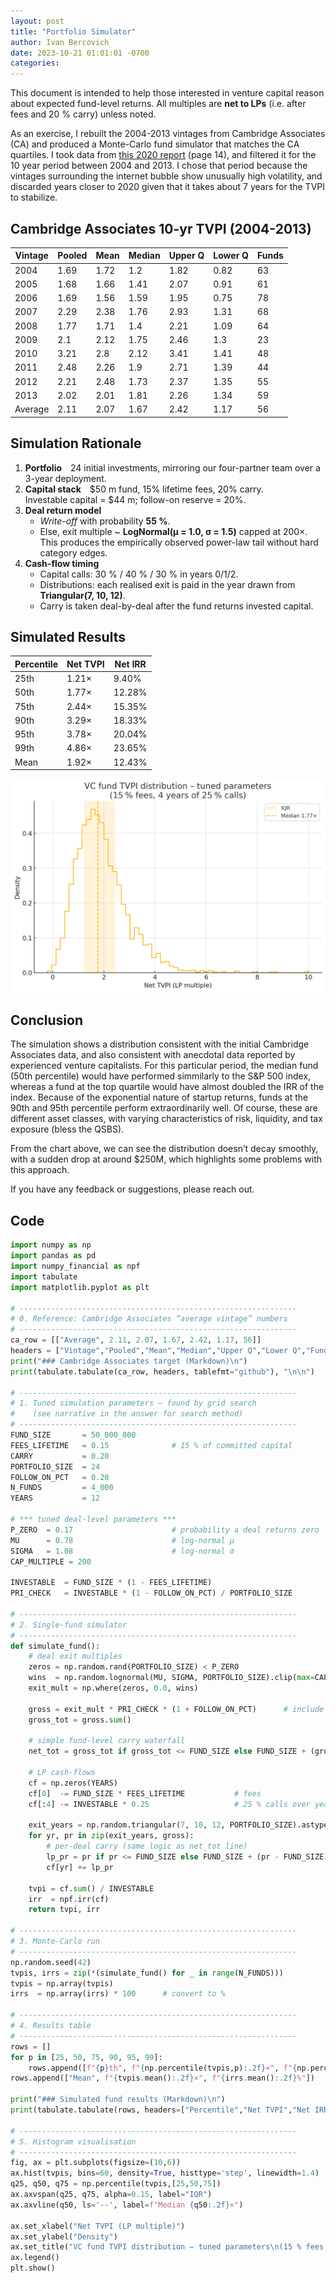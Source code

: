 ```yaml
---
layout: post
title: "Portfolio Simulator"
author: Ivan Bercovich
date: 2023-10-21 01:01:01 -0700
categories:
---
```


This document is intended to help those interested in venture capital reason about expected fund-level returns. All multiples are **net to LPs** (i.e. after fees and 20 % carry) unless noted.

As an exercise, I rebuilt the 2004-2013 vintages from Cambridge Associates (CA) and produced a Monte-Carlo fund simulator that matches the CA quartiles. I took data from [this 2020 report](https://www.cambridgeassociates.com/wp-content/uploads/2020/07/WEB-2020-Q1-USVC-Benchmark-Book.pdf) (page 14), and filtered it for the 10 year period between 2004 and 2013. I chose that period because the vintages surrounding the internet bubble show unusually high volatility, and discarded years closer to 2020 given that it takes about 7 years for the TVPI to stabilize.

## Cambridge Associates 10-yr TVPI (2004-2013)

| Vintage | Pooled | Mean | Median | Upper Q | Lower Q | Funds |
| ------- | ------ | ---- | ------ | ------- | ------- | ----- |
| 2004    | 1.69   | 1.72 | 1.2    | 1.82    | 0.82    | 63    |
| 2005    | 1.68   | 1.66 | 1.41   | 2.07    | 0.91    | 61    |
| 2006    | 1.69   | 1.56 | 1.59   | 1.95    | 0.75    | 78    |
| 2007    | 2.29   | 2.38 | 1.76   | 2.93    | 1.31    | 68    |
| 2008    | 1.77   | 1.71 | 1.4    | 2.21    | 1.09    | 64    |
| 2009    | 2.1    | 2.12 | 1.75   | 2.46    | 1.3     | 23    |
| 2010    | 3.21   | 2.8  | 2.12   | 3.41    | 1.41    | 48    |
| 2011    | 2.48   | 2.26 | 1.9    | 2.71    | 1.39    | 44    |
| 2012    | 2.21   | 2.48 | 1.73   | 2.37    | 1.35    | 55    |
| 2013    | 2.02   | 2.01 | 1.81   | 2.26    | 1.34    | 59    |
| Average | 2.11   | 2.07 | 1.67   | 2.42    | 1.17    | 56    |

## Simulation Rationale

1. **Portfolio** 24 initial investments, mirroring our four-partner team over a 3-year deployment.
2. **Capital stack** \$50 m fund, 15% lifetime fees, 20% carry.  
   Investable capital = \$44 m; follow-on reserve = 20%.
3. **Deal return model**
   - _Write-off_ with probability **55 %**.
   - Else, exit multiple ~ **LogNormal(μ = 1.0, σ = 1.5)** capped at 200×.  
     This produces the empirically observed power-law tail without hard category edges.
4. **Cash-flow timing**
   - Capital calls: 30 % / 40 % / 30 % in years 0/1/2.
   - Distributions: each realised exit is paid in the year drawn from **Triangular(7, 10, 12)**.
   - Carry is taken deal-by-deal after the fund returns invested capital.

## Simulated Results

| Percentile | Net TVPI | Net IRR |
| ---------- | -------- | ------- |
| 25th       | 1.21×    | 9.40%   |
| 50th       | 1.77×    | 12.28%  |
| 75th       | 2.44×    | 15.35%  |
| 90th       | 3.29×    | 18.33%  |
| 95th       | 3.78×    | 20.04%  |
| 99th       | 4.86×    | 23.65%  |
| Mean       | 1.92×    | 12.43%  |

![](/assets/portfolio_simulation_graph.png)

## Conclusion

The simulation shows a distribution consistent with the initial Cambridge Associates data, and also consistent with anecdotal data reported by experienced venture capitalists. For this particular period, the median fund (50th percentile) would have performed simmilarly to the S&P 500 index, whereas a fund at the top quartile would have almost doubled the IRR of the index. Because of the exponential nature of startup returns, funds at the 90th and 95th percentile perform extraordinarily well. Of course, these are different asset classes, with varying characteristics of risk, liquidity, and tax exposure (bless the QSBS).

From the chart above, we can see the distribution doesn’t decay smoothly, with a sudden drop at around $250M, which highlights some problems with this approach.

If you have any feedback or suggestions, please reach out.

## Code

```python
import numpy as np
import pandas as pd
import numpy_financial as npf
import tabulate
import matplotlib.pyplot as plt

# --------------------------------------------------------------
# 0. Reference: Cambridge Associates “average vintage” numbers
# --------------------------------------------------------------
ca_row = [["Average", 2.11, 2.07, 1.67, 2.42, 1.17, 56]]
headers = ["Vintage","Pooled","Mean","Median","Upper Q","Lower Q","Funds"]
print("### Cambridge Associates target (Markdown)\n")
print(tabulate.tabulate(ca_row, headers, tablefmt="github"), "\n\n")

# --------------------------------------------------------------
# 1. Tuned simulation parameters – found by grid search
#    (see narrative in the answer for search method)
# --------------------------------------------------------------
FUND_SIZE       = 50_000_000
FEES_LIFETIME   = 0.15              # 15 % of committed capital
CARRY           = 0.20
PORTFOLIO_SIZE  = 24
FOLLOW_ON_PCT   = 0.20
N_FUNDS         = 4_000
YEARS           = 12

# *** tuned deal‑level parameters ***
P_ZERO  = 0.17                      # probability a deal returns zero
MU      = 0.78                      # log‑normal μ
SIGMA   = 1.08                      # log‑normal σ
CAP_MULTIPLE = 200

INVESTABLE  = FUND_SIZE * (1 - FEES_LIFETIME)
PRI_CHECK   = INVESTABLE * (1 - FOLLOW_ON_PCT) / PORTFOLIO_SIZE

# --------------------------------------------------------------
# 2. Single‑fund simulator
# --------------------------------------------------------------
def simulate_fund():
    # deal exit multiples
    zeros = np.random.rand(PORTFOLIO_SIZE) < P_ZERO
    wins  = np.random.lognormal(MU, SIGMA, PORTFOLIO_SIZE).clip(max=CAP_MULTIPLE)
    exit_mult = np.where(zeros, 0.0, wins)

    gross = exit_mult * PRI_CHECK * (1 + FOLLOW_ON_PCT)      # include follow‑on
    gross_tot = gross.sum()

    # simple fund‑level carry waterfall
    net_tot = gross_tot if gross_tot <= FUND_SIZE else FUND_SIZE + (gross_tot - FUND_SIZE) * (1 - CARRY)

    # LP cash‑flows
    cf = np.zeros(YEARS)
    cf[0]  -= FUND_SIZE * FEES_LIFETIME           # fees
    cf[:4] -= INVESTABLE * 0.25                   # 25 % calls over years 0‑3

    exit_years = np.random.triangular(7, 10, 12, PORTFOLIO_SIZE).astype(int)
    for yr, pr in zip(exit_years, gross):
        # per‑deal carry (same logic as net_tot line)
        lp_pr = pr if pr <= FUND_SIZE else FUND_SIZE + (pr - FUND_SIZE) * (1 - CARRY)
        cf[yr] += lp_pr

    tvpi = cf.sum() / INVESTABLE
    irr  = npf.irr(cf)
    return tvpi, irr

# --------------------------------------------------------------
# 3. Monte‑Carlo run
# --------------------------------------------------------------
np.random.seed(42)
tvpis, irrs = zip(*(simulate_fund() for _ in range(N_FUNDS)))
tvpis = np.array(tvpis)
irrs  = np.array(irrs) * 100      # convert to %

# --------------------------------------------------------------
# 4. Results table
# --------------------------------------------------------------
rows = []
for p in [25, 50, 75, 90, 95, 99]:
    rows.append([f"{p}th", f"{np.percentile(tvpis,p):.2f}×", f"{np.percentile(irrs,p):.2f}%"])
rows.append(["Mean", f"{tvpis.mean():.2f}×", f"{irrs.mean():.2f}%"])

print("### Simulated fund results (Markdown)\n")
print(tabulate.tabulate(rows, headers=["Percentile","Net TVPI","Net IRR"], tablefmt="github"), "\n\n")

# --------------------------------------------------------------
# 5. Histogram visualisation
# --------------------------------------------------------------
fig, ax = plt.subplots(figsize=(10,6))
ax.hist(tvpis, bins=60, density=True, histtype='step', linewidth=1.4)
q25, q50, q75 = np.percentile(tvpis,[25,50,75])
ax.axvspan(q25, q75, alpha=0.15, label="IQR")
ax.axvline(q50, ls='--', label=f"Median {q50:.2f}×")

ax.set_xlabel("Net TVPI (LP multiple)")
ax.set_ylabel("Density")
ax.set_title("VC fund TVPI distribution – tuned parameters\n(15 % fees, 4 years of 25 % calls)")
ax.legend()
plt.show()
```

